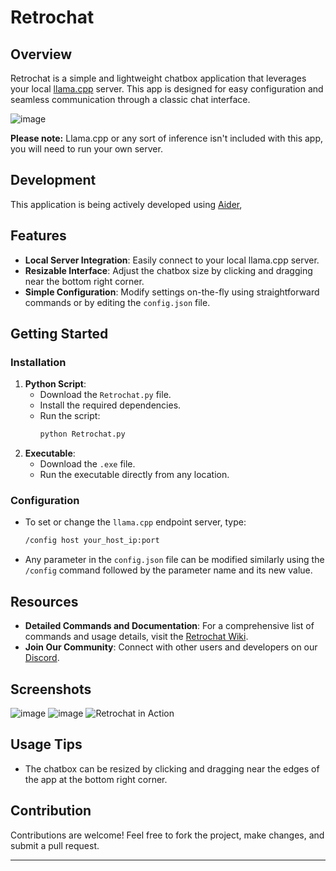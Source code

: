 # Retrochat

## Overview

Retrochat is a simple and lightweight chatbox application that leverages your local [llama.cpp](https://github.com/ggerganov/llama.cpp) server. This app is designed for easy configuration and seamless communication through a classic chat interface.

![image](https://github.com/DefamationStation/Retrochat/assets/82258900/e3609f2f-779d-4609-b60e-450ced1ca64f)

**Please note:** Llama.cpp or any sort of inference isn't included with this app, you will need to run your own server.

## Development
This application is being actively developed using [Aider](https://aider.chat/),

## Features
- **Local Server Integration**: Easily connect to your local llama.cpp server.
- **Resizable Interface**: Adjust the chatbox size by clicking and dragging near the bottom right corner.
- **Simple Configuration**: Modify settings on-the-fly using straightforward commands or by editing the `config.json` file.

## Getting Started
### Installation
1. **Python Script**:
   - Download the `Retrochat.py` file.
   - Install the required dependencies.
   - Run the script:
     ```bash
     python Retrochat.py
     ```
2. **Executable**:
   - Download the `.exe` file.
   - Run the executable directly from any location.

### Configuration
- To set or change the `llama.cpp` endpoint server, type:
  ```bash
  /config host your_host_ip:port
  ```
- Any parameter in the `config.json` file can be modified similarly using the `/config` command followed by the parameter name and its new value.

## Resources
- **Detailed Commands and Documentation**: For a comprehensive list of commands and usage details, visit the [Retrochat Wiki](https://github.com/DefamationStation/Retrochat/wiki).
- **Join Our Community**: Connect with other users and developers on our [Discord](https://discord.gg/dZxjYNyNth).

## Screenshots
![image](https://github.com/DefamationStation/Retrochat/assets/82258900/6f5585c6-2e71-4be9-927c-33b11f92f600)
![image](https://github.com/DefamationStation/Retrochat/assets/82258900/cd8f057d-943e-4e11-ab1b-8a227e969aee)
![Retrochat in Action](https://github.com/DefamationStation/Retrochat/assets/82258900/0e0b9b75-3c21-4c94-83ae-e22a0e34fe84)

## Usage Tips
- The chatbox can be resized by clicking and dragging near the edges of the app at the bottom right corner.

## Contribution
Contributions are welcome! Feel free to fork the project, make changes, and submit a pull request.

---
